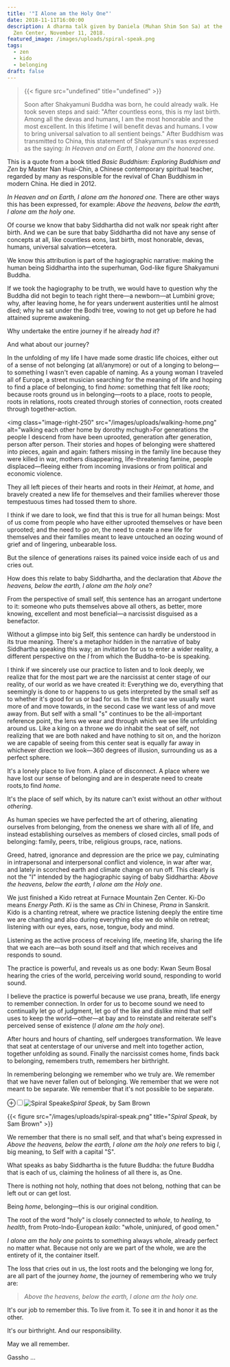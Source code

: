 ```yaml
---
title: '"I Alone am the Holy One"'
date: 2018-11-11T16:00:00
description: A dharma talk given by Daniela (Muhan Shim Son Sa) at the Lexington
  Zen Center, November 11, 2018.
featured_image: /images/uploads/spiral-speak.png
tags:
  - zen
  - kido
  - belonging
draft: false
---
```

> {{< figure src="undefined" title="undefined" >}}
>
> Soon after Shakyamuni Buddha was born, he could already walk. 
> He took seven steps and said: "After countless eons, this is my last birth. Among all the devas and humans, I am the most honorable and the most excellent. In this lifetime I will benefit devas and humans. I vow to bring universal salvation to all sentient beings." After Buddhism was transmitted to China, this statement of Shakyamuni's was expressed as the saying: *In Heaven and on Earth, I alone am the honored one.*

This is a quote from a book titled *Basic Buddhism: Exploring Buddhism and Zen* by Master Nan Huai-Chin, a Chinese contemporary spiritual teacher, regarded by many as responsible for the revival of Chan Buddhism in modern China. He died in 2012.

*In Heaven and on Earth, I alone am the honored one.* There are other ways this has been expressed, for example: *Above the heavens, below the earth, I alone am the holy one.*

Of course we know that baby Siddhartha did not walk nor speak right after birth. And we can be sure that baby Siddhartha did not have any sense of concepts at all, like countless eons, last birth, most honorable, devas, humans, universal salvation&mdash;etcetera.

We know this attribution is part of the hagiographic narrative:  making the human being Siddhartha into the superhuman, God-like figure Shakyamuni Buddha.

If we took the hagiography to be truth, we would have to question why the Buddha did not begin to teach right there&mdash;a newborn&mdash;at Lumbini grove; why, after leaving home, he for years underwent austerities until he almost died; why he sat under the Bodhi tree, vowing to not get up before he had attained supreme awakening.

Why undertake the entire journey if he already *had it*?

And what about our journey?

In the unfolding of my life I have made some drastic life choices, either out of a sense of not belonging (at all/anymore) or out of a longing to belong&mdash;to something I wasn't even capable of naming. As a young woman I traveled all of Europe, a street musician searching for the meaning of life and hoping to find a place of belonging, to find *home*: something that felt like *roots*; because roots ground us in belonging&mdash;roots to a place, roots to people, roots in relations, roots created through stories of connection, roots created through together-action.

<img class="image-right-250" src="/images/uploads/walking-home.png" alt="walking each other home by dorothy mchugh>For generations the people I descend from have been uprooted, generation after generation, person after person.  Their stories and hopes of belonging were shattered into pieces, again and again: fathers missing in the family line because they were killed in war, mothers disappearing, life-threatening famine, people displaced&mdash;fleeing either from incoming invasions or from political and economic violence.

They all left pieces of their hearts and roots in their *Heimat*, at *home*, and bravely created a new life for themselves and their families wherever those tempestuous times had tossed them to shore.

I think if we dare to look, we find that this is true for all human beings: Most of us come from people who have either uprooted themselves or have been uprooted; and the need to *go on*, the need to create a new life for themselves and their families meant to leave untouched an oozing wound of grief and of lingering, unbearable loss.

But the silence of generations raises its pained voice inside each of us and cries out.

How does this relate to baby Siddhartha, and the declaration that *Above the heavens, below the earth, I alone am the holy one*? 

From the perspective of small self, this sentence has an arrogant undertone to it: someone who puts themselves above all others, as better, more knowing, excellent and most beneficial&mdash;a narcissist disguised as a benefactor.

Without a glimpse into big Self, this sentence can hardly be understood in its true meaning. There's a metaphor hidden in the narrative of baby Siddhartha speaking this way; an invitation for us to enter a wider reality, a different perspective on the *I* from which the Buddha-to-be is speaking.

I think if we sincerely use our practice to listen and to look deeply, we realize that for the most part we are the narcissist at center stage of our reality, of our world as we have created it: Everything we do, everything that seemingly is done to or happens to us gets interpreted by the small self as to whether it's good for us or bad for us.  In the first case we usually want more of and move towards, in the second case we want less of and move away from. But self with a small "s" continues to be the all-important reference point, the lens we wear and through which we see life unfolding around us.  Like a king on a throne we do inhabit the seat of self, not realizing that we are both naked and have nothing to sit on, and the horizon we are capable of seeing from this center seat is equally far away in whichever direction we look&mdash;360 degrees of illusion, surrounding us as a perfect sphere.

It's a lonely place to live from. A place of disconnect. A place where we have lost our sense of belonging and are in desperate need to create roots,to find *home*.

It's the place of self which, by its nature can't exist without an *other* without *othering*. 

As human species we have perfected the art of othering, alienating ourselves from belonging, from the oneness we share with all of life, and instead establishing ourselves as members of closed circles, small pods of belonging: family, peers, tribe, religious groups, race, nations.

Greed, hatred, ignorance and depression are the price we pay, culminating in intrapersonal and interpersonal conflict and violence, in war after war, and lately in scorched earth and climate change on run off.
This clearly is not the "I" intended by the hagiographic saying of baby Siddhartha: *Above the heavens, below the earth, I alone am the Holy one*.

We just finished a Kido retreat at Furnace Mountain Zen Center. Ki-Do means *Energy Path*. *Ki* is the same as *Chi* in Chinese, *Prana* in Sanskrit. Kido is a chanting retreat, where we practice listening deeply the entire time we are chanting and also during everything else we do while on retreat; listening with our eyes, ears, nose, tongue, body and mind.

Listening as the active process of receiving life, meeting life, sharing the life that we each are&mdash;as both sound itself and that which receives and responds to sound.

The practice is powerful, and reveals us as one body: Kwan Seum Bosal hearing the cries of the world, perceiving world sound, responding to world sound.

I believe the practice is powerful because we use prana, breath, life energy to remember connection. In order for us to become sound we need to continually let go of judgment, let go of the like and dislike mind that self uses to keep the world&mdash;other&mdash;at bay and to reinstate and reiterate self's perceived sense of existence (*I alone am the holy one*).

After hours and hours of chanting, self undergoes transformation. 
We leave that seat at centerstage of our universe and melt into together action, together unfolding as sound. Finally the narcissist comes home, finds back to belonging, remembers truth, remembers her birthright.

In remembering belonging we remember who we truly are. We remember that we have never fallen out of belonging. We remember that we were not meant to be separate. We remember that it's not possible to be separate.

<label for="spiral-speak" class="margin-toggle">&#8853;</label><input type="checkbox" id="spiral-speak" class="margin-toggle"/><span class="marginnote"><img src="/images/spiral_speak.png" alt="Spiral Speake" /><em>Spiral Speak</em>, by Sam Brown</span>

{{< figure src="/images/uploads/spiral-speak.png" title="*Spiral Speak*, by Sam Brown" >}}



We remember that there is no small self, and that what's being expressed in <em>Above the heavens, below the earth, I alone am the holy one</em> refers to big <em>I</em>, big meaning, to Self with a capital "S".

What speaks as baby Siddhartha is the future Buddha: the future Buddha that is each of us, claiming the holiness of all there is, as One.

There is nothing not holy, nothing that does not belong, nothing that can be left out or can get lost. 

Being *home*, belonging&mdash;this is our original condition.

The root of the word "holy" is closely connected to *whole*, to *healing*, to *health*, from Proto-Indo-European *kailo*:  "whole, uninjured, of good omen."

*I alone am the holy one* points to something always whole, already perfect no matter what. Because not only are we part of the whole, we are the entirety of it, the container itself.

The loss that cries out in us, the lost roots and the belonging we long for, are all part of the journey *home*, the journey of remembering who we truly are:

> *Above the heavens, below the earth, I alone am the holy one.*

It's our job to remember this. To live from it. To see it in and honor it as the other.

It's our birthright. And our responsibility.

May we all remember.

Gassho &hellip;